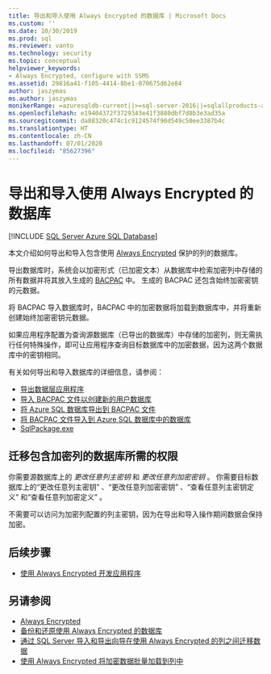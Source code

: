 ```yaml
---
title: 导出和导入使用 Always Encrypted 的数据库 | Microsoft Docs
ms.custom: ''
ms.date: 10/30/2019
ms.prod: sql
ms.reviewer: vanto
ms.technology: security
ms.topic: conceptual
helpviewer_keywords:
- Always Encrypted, configure with SSMS
ms.assetid: 29816a41-f105-4414-8be1-070675d62e84
author: jaszymas
ms.author: jaszymas
monikerRange: =azuresqldb-current||>=sql-server-2016||=sqlallproducts-allversions||>=sql-server-linux-2017||=azuresqldb-mi-current
ms.openlocfilehash: e19404372f3729343e41f3880dbf7d8b3e3ad35a
ms.sourcegitcommit: da88320c474c1c9124574f90d549c50ee3387b4c
ms.translationtype: HT
ms.contentlocale: zh-CN
ms.lasthandoff: 07/01/2020
ms.locfileid: "85627396"
---
```

# <a name="export-and-import-databases-using-always-encrypted"></a>导出和导入使用 Always Encrypted 的数据库 
[!INCLUDE [SQL Server Azure SQL Database](../../../includes/applies-to-version/sql-asdb.md)]

本文介绍如何导出和导入包含使用 [Always Encrypted](../../../relational-databases/security/encryption/always-encrypted-database-engine.md) 保护的列的数据库。

导出数据库时，系统会以加密形式（已加密文本）从数据库中检索加密列中存储的所有数据并将其放入生成的 [BACPAC](../../data-tier-applications/data-tier-applications.md) 中。 生成的 BACPAC 还包含始终加密密钥的元数据。

将 BACPAC 导入数据库时，BACPAC 中的加密数据将加载到数据库中，并将重新创建始终加密密钥元数据。 

如果应用程序配置为查询源数据库（已导出的数据库）中存储的加密列，则无需执行任何特殊操作，即可让应用程序查询目标数据库中的加密数据，因为这两个数据库中的密钥相同。

有关如何导出和导入数据库的详细信息，请参阅：
- [导出数据层应用程序](../../data-tier-applications/export-a-data-tier-application.md)
- [导入 BACPAC 文件以创建新的用户数据库](../../data-tier-applications/import-a-bacpac-file-to-create-a-new-user-database.md)
- [将 Azure SQL 数据库导出到 BACPAC 文件](https://docs.microsoft.com/azure/sql-database/sql-database-export)
- [将 BACPAC 文件导入到 Azure SQL 数据库中的数据库](https://docs.microsoft.com/azure/sql-database/sql-database-import)
- [SqlPackage.exe](../../../tools/sqlpackage.md)

## <a name="permissions-for-migrating-databases-with-encrypted-columns"></a>迁移包含加密列的数据库所需的权限

你需要源数据库上的 *更改任意列主密钥* 和 *更改任意列加密密钥* 。 你需要目标数据库上的“更改任意列主密钥”  、“更改任意列加密密钥”  、“查看任意列主密钥定义”  和“查看任意列加密定义”  。

不需要可以访问为加密列配置的列主密钥，因为在导出和导入操作期间数据会保持加密。

## <a name="next-steps"></a>后续步骤
- [使用 Always Encrypted 开发应用程序](always-encrypted-client-development.md)

## <a name="see-also"></a>另请参阅
- [Always Encrypted](../../../relational-databases/security/encryption/always-encrypted-database-engine.md)
- [备份和还原使用 Always Encrypted 的数据库](always-encrypted-migrate-using-backup-restore.md)
- [通过 SQL Server 导入和导出向导在使用 Always Encrypted 的列之间迁移数据](always-encrypted-migrate-using-import-export-wizard.md)
- [使用 Always Encrypted 将加密数据批量加载到列中](migrate-sensitive-data-protected-by-always-encrypted.md)